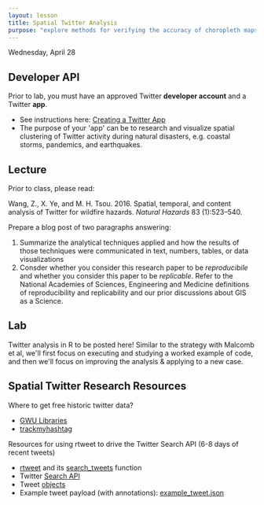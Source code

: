 ```yaml
---
layout: lesson
title: Spatial Twitter Analysis
purpose: "explore methods for verifying the accuracy of choropleth maps"
---
```


Wednesday, April 28

## Developer API

Prior to lab, you must have an approved Twitter **developer account** and a Twitter **app**.

- See instructions here: [Creating a Twitter App](https://cran.r-project.org/web/packages/rtweet/vignettes/auth.html)
- The purpose of your 'app' can be to research and visualize spatial clustering of Twitter activity during natural disasters, e.g. coastal storms, pandemics, and earthquakes.


## Lecture

Prior to class, please read:

Wang, Z., X. Ye, and M. H. Tsou. 2016. Spatial, temporal, and content analysis of Twitter for wildfire hazards. *Natural Hazards* 83 (1):523–540.

Prepare a blog post of two paragraphs answering:

1. Summarize the analytical techniques applied and how the results of those techniques were communicated in text, numbers, tables, or data visualizations
1. Consder whether you consider this research paper to be *reproducibile* and whether you consider this paper to be *replicable*. Refer to the National Academies of Sciences, Engineering and Medicine definitions of reproducibility and replicability and our prior discussions about GIS as a Science.

## Lab

Twitter analysis in R to be posted here! Similar to the strategy with Malcomb et al, we'll first focus on executing and studying a worked example of code, and then we'll focus on improving the analysis & applying to a new case.

## Spatial Twitter Research Resources

Where to get free historic twitter data?

- [GWU Libraries](https://gwu-libraries.github.io/sfm-ui/posts/2017-09-14-twitter-data)
- [trackmyhashtag](https://www.trackmyhashtag.com/blog/twitter-datasets-free)

Resources for using rtweet to drive the Twitter Search API (6-8 days of recent tweets)

- [rtweet](https://docs.ropensci.org/rtweet/) and its [search_tweets](https://rtweet.info/reference/search_tweets.html) function
- Twitter [Search API](https://developer.twitter.com/en/docs/tweets/search/api-reference/get-search-tweets)
- Tweet [objects](https://developer.twitter.com/en/docs/tweets/data-dictionary/overview/tweet-object)
- Example tweet payload (with annotations): [example_tweet.json](assets/example_tweet.json)
